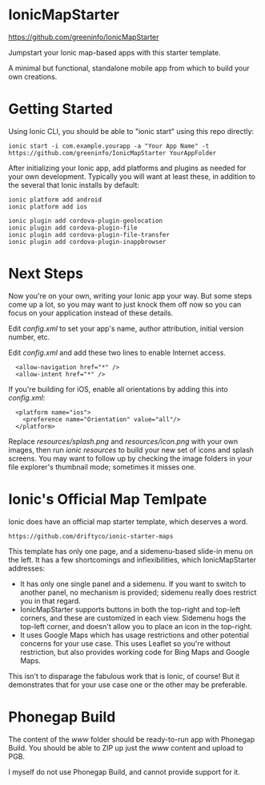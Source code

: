# IonicMapStarter

https://github.com/greeninfo/IonicMapStarter

Jumpstart your Ionic map-based apps with this starter template.

A minimal but functional, standalone mobile app from which to build your own creations.


# Getting Started

Using Ionic CLI, you should be able to "ionic start" using this repo directly:

```
ionic start -i com.example.yourapp -a "Your App Name" -t https://github.com/greeninfo/IonicMapStarter YourAppFolder
```

After initializing your Ionic app, add platforms and plugins as needed for your own development. Typically you will want at least these, in addition to the several that Ionic installs by default:

```
ionic platform add android
ionic platform add ios

ionic plugin add cordova-plugin-geolocation
ionic plugin add cordova-plugin-file
ionic plugin add cordova-plugin-file-transfer
ionic plugin add cordova-plugin-inappbrowser
```


# Next Steps

Now you're on your own, writing your Ionic app your way. But some steps come up a lot, so you may want to just knock them off now so you can focus on your application instead of these details.

Edit _config.xml_ to set your app's name, author attribution, initial version number, etc.

Edit _config.xml_ and add these two lines to enable Internet access.

```
  <allow-navigation href="*" />
  <allow-intent href="*" />
```

If you're building for iOS, enable all orientations by adding this into _config.xml_:

```
  <platform name="ios">
    <preference name="Orientation" value="all"/>
  </platform>
```

Replace _resources/splash.png_ and _resources/icon.png_ with your own images, then run _ionic resources_ to build your new set of icons and splash screens. You may want to follow up by checking the image folders in your file explorer's thumbnail mode; sometimes it misses one.


# Ionic's Official Map Temlpate

Ionic does have an official map starter template, which deserves a word.

    https://github.com/driftyco/ionic-starter-maps

This template has only one page, and a sidemenu-based slide-in menu on the left. It has a few shortcomings and inflexibilities, which IonicMapStarter addresses:
* It has only one single panel and a sidemenu. If you want to switch to another panel, no mechanism is provided; sidemenu really does restrict you in that regard.
* IonicMapStarter supports buttons in both the top-right and top-left corners, and these are customized in each view. Sidemenu hogs the top-left corner, and doesn't allow you to place an icon in the top-right.
* It uses Google Maps which has usage restrictions and other potential concerns for your use case. This uses Leaflet so you're without restriction, but also provides working code for Bing Maps and Google Maps.

This isn't to disparage the fabulous work that is Ionic, of course! But it demonstrates that for your use case one or the other may be preferable.


# Phonegap Build

The content of the _www_ folder should be ready-to-run app with Phonegap Build. You should be able to ZIP up just the _www_ content and upload to PGB.

I myself do not use Phonegap Build, and cannot provide support for it.
